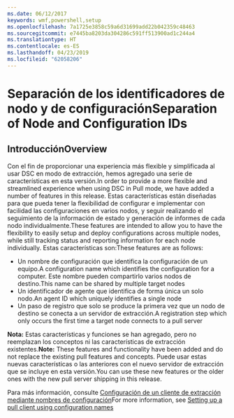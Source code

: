 ```yaml
---
ms.date: 06/12/2017
keywords: wmf,powershell,setup
ms.openlocfilehash: 7a1725e3858c59a6d31699add22b042359c48463
ms.sourcegitcommit: e7445ba8203da304286c591ff513900ad1c244a4
ms.translationtype: HT
ms.contentlocale: es-ES
ms.lasthandoff: 04/23/2019
ms.locfileid: "62058206"
---
```

# <a name="separation-of-node-and-configuration-ids"></a><span data-ttu-id="ef2d7-102">Separación de los identificadores de nodo y de configuración</span><span class="sxs-lookup"><span data-stu-id="ef2d7-102">Separation of Node and Configuration IDs</span></span>

## <a name="overview"></a><span data-ttu-id="ef2d7-103">Introducción</span><span class="sxs-lookup"><span data-stu-id="ef2d7-103">Overview</span></span>

<span data-ttu-id="ef2d7-104">Con el fin de proporcionar una experiencia más flexible y simplificada al usar DSC en modo de extracción, hemos agregado una serie de características en esta versión.</span><span class="sxs-lookup"><span data-stu-id="ef2d7-104">In order to provide a more flexible and streamlined experience when using DSC in Pull mode, we have added a number of features in this release.</span></span> <span data-ttu-id="ef2d7-105">Estas características están diseñadas para que pueda tener la flexibilidad de configurar e implementar con facilidad las configuraciones en varios nodos, y seguir realizando el seguimiento de la información de estado y generación de informes de cada nodo individualmente.</span><span class="sxs-lookup"><span data-stu-id="ef2d7-105">These features are intended to allow you to have the flexibility to easily setup and deploy configurations across multiple nodes, while still tracking status and reporting information for each node individually.</span></span>
<span data-ttu-id="ef2d7-106">Estas características son:</span><span class="sxs-lookup"><span data-stu-id="ef2d7-106">These features are as follows:</span></span>

* <span data-ttu-id="ef2d7-107">Un nombre de configuración que identifica la configuración de un equipo.</span><span class="sxs-lookup"><span data-stu-id="ef2d7-107">A configuration name which identifies the configuration for a computer.</span></span> <span data-ttu-id="ef2d7-108">Este nombre pueden compartirlo varios nodos de destino.</span><span class="sxs-lookup"><span data-stu-id="ef2d7-108">This name can be shared by multiple target nodes</span></span>
* <span data-ttu-id="ef2d7-109">Un identificador de agente que identifica de forma única un solo nodo.</span><span class="sxs-lookup"><span data-stu-id="ef2d7-109">An agent ID which uniquely identifies a single node</span></span>
* <span data-ttu-id="ef2d7-110">Un paso de registro que solo se produce la primera vez que un nodo de destino se conecta a un servidor de extracción.</span><span class="sxs-lookup"><span data-stu-id="ef2d7-110">A registration step which only occurs the first time a target node connects to a pull server</span></span>

<span data-ttu-id="ef2d7-111">**Nota:** Estas características y funciones se han agregado, pero no reemplazan los conceptos ni las características de extracción existentes.</span><span class="sxs-lookup"><span data-stu-id="ef2d7-111">**Note:** These features and functionality have been added and do not replace the existing pull features and concepts.</span></span> <span data-ttu-id="ef2d7-112">Puede usar estas nuevas características o las anteriores con el nuevo servidor de extracción que se incluye en esta versión.</span><span class="sxs-lookup"><span data-stu-id="ef2d7-112">You can use these new features or the older ones with the new pull server shipping in this release.</span></span>

<span data-ttu-id="ef2d7-113">Para más información, consulte [Configuración de un cliente de extracción mediante nombres de configuración](https://msdn.microsoft.com/powershell/dsc/pullclientconfignames)</span><span class="sxs-lookup"><span data-stu-id="ef2d7-113">For more information, see [Setting up a pull client using configuration names](https://msdn.microsoft.com/powershell/dsc/pullclientconfignames)</span></span>
